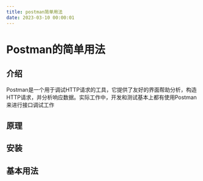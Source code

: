 ```yaml
---
title: postman简单用法
date: 2023-03-10 00:00:01
---
```


# Postman的简单用法

## 介绍

Postman是一个用于调试HTTP请求的工具，它提供了友好的界面帮助分析，构造HTTP请求，并分析响应数据。实际工作中，开发和测试基本上都有使用Postman来进行接口调试工作

## 原理

## 安装

## 基本用法

